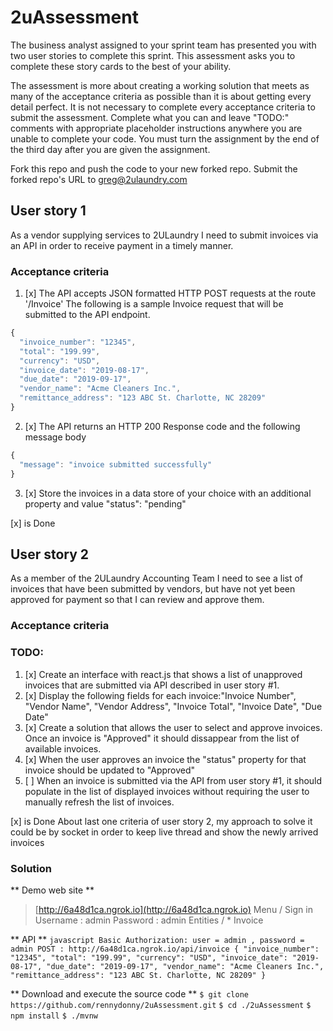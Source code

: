 # 2uAssessment

The business analyst assigned to your sprint team has presented you with two user stories to complete this sprint. This assessment asks you to complete these story cards to the best of your ability.

The assessment is more about creating a working solution that meets as many of the acceptance criteria as possible than it is about getting every detail perfect. It is not necessary to complete every acceptance criteria to submit the assessment. Complete what you can and leave "TODO:" comments with appropriate placeholder instructions anywhere you are unable to complete your code. You must turn the assignment by the end of the third day after you are given the assignment.

Fork this repo and push the code to your new forked repo. Submit the forked repo's URL to greg@2ulaundry.com

## User story 1

As a vendor supplying services to 2ULaundry I need to submit invoices via an API in order to receive payment in a timely manner.

### Acceptance criteria

1. [x] The API accepts JSON formatted HTTP POST requests at the route '/Invoice'
       The following is a sample Invoice request that will be submitted to the API endpoint.

```javascript
{
  "invoice_number": "12345",
  "total": "199.99",
  "currency": "USD",
  "invoice_date": "2019-08-17",
  "due_date": "2019-09-17",
  "vendor_name": "Acme Cleaners Inc.",
  "remittance_address": "123 ABC St. Charlotte, NC 28209"
}
```

2. [x] The API returns an HTTP 200 Response code and the following message body

```javascript
{
  "message": "invoice submitted successfully"
}
```

3. [x] Store the invoices in a data store of your choice with an additional property and value "status": "pending"

[x] is Done

## User story 2

As a member of the 2ULaundry Accounting Team I need to see a list of invoices that have been submitted by vendors, but have not yet been approved for payment so that I can review and approve them.

### Acceptance criteria

### TODO:

1. [x] Create an interface with react.js that shows a list of unapproved invoices that are submitted via API described in user story #1.
2. [x] Display the following fields for each invoice:"Invoice Number", "Vendor Name", "Vendor Address", "Invoice Total", "Invoice Date", "Due Date"
3. [x] Create a solution that allows the user to select and approve invoices. Once an invoice is "Approved" it should dissappear from the list of available invoices.
4. [x] When the user approves an invoice the "status" property for that invoice should be updated to "Approved"
5. [ ] When an invoice is submitted via the API from user story #1, it should populate in the list of displayed invoices without requiring the user to manually refresh the list of invoices.

[x] is Done
About last one criteria of user story 2, my approach to solve it could be by socket in order to keep live thread and show the newly arrived invoices

### Solution

** Demo web site **

> [http://6a48d1ca.ngrok.io](http://6a48d1ca.ngrok.io)
> Menu / Sign in
> Username : admin
> Password : admin
> Entities / \* Invoice

** API **
`javascript Basic Authorization: user = admin , password = admin POST : http://6a48d1ca.ngrok.io/api/invoice { "invoice_number": "12345", "total": "199.99", "currency": "USD", "invoice_date": "2019-08-17", "due_date": "2019-09-17", "vendor_name": "Acme Cleaners Inc.", "remittance_address": "123 ABC St. Charlotte, NC 28209" }`

** Download and execute the source code **
`$ git clone https://github.com/rennydonny/2uAssessment.git`
`$ cd ./2uAssessment`
`$ npm install`
`$ ./mvnw`
